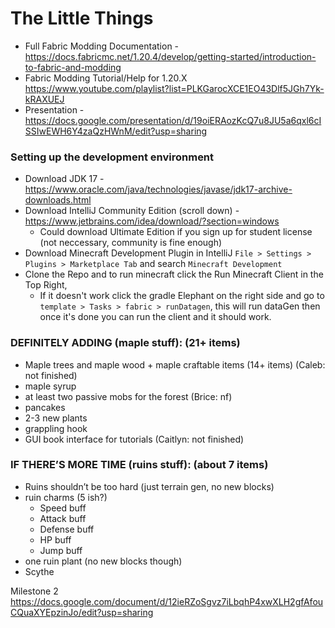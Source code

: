 # The Little Things
+ Full Fabric Modding Documentation - https://docs.fabricmc.net/1.20.4/develop/getting-started/introduction-to-fabric-and-modding
+ Fabric Modding Tutorial/Help for 1.20.X https://www.youtube.com/playlist?list=PLKGarocXCE1EO43Dlf5JGh7Yk-kRAXUEJ
+ Presentation - https://docs.google.com/presentation/d/19oiERAozKcQ7u8JU5a6qxl6cISSIwEWH6Y4zaQzHWnM/edit?usp=sharing

### Setting up the development environment
+ Download JDK 17 - https://www.oracle.com/java/technologies/javase/jdk17-archive-downloads.html
+ Download IntelliJ Community Edition (scroll down) - https://www.jetbrains.com/idea/download/?section=windows
  + Could download Ultimate Edition if you sign up for student license (not neccessary, community is fine enough)
+ Download Minecraft Development Plugin in IntelliJ `File > Settings > Plugins > Marketplace Tab` and search `Minecraft Development`
+ Clone the Repo and to run minecraft click the Run Minecraft Client in the Top Right,
  + If it doesn't work click the gradle Elephant on the right side and go to `template > Tasks > fabric > runDatagen`, this will run dataGen then once it's done you can run the client and it should work.
    

### DEFINITELY ADDING (maple stuff): (21+ items)
- Maple trees and maple wood + maple craftable items (14+ items) (Caleb: not finished)
- maple syrup 
- at least two passive mobs for the forest (Brice: nf)
- pancakes
- 2-3 new plants 
- grappling hook 
- GUI book interface for tutorials (Caitlyn: not finished) 


### IF THERE’S MORE TIME (ruins stuff): (about 7 items) 
- Ruins shouldn’t be too hard (just terrain gen, no new blocks) 
- ruin charms (5 ish?)
   - Speed buff 
   - Attack buff 
   - Defense buff
   - HP buff
   - Jump buff
- one ruin plant (no new blocks though) 
- Scythe

Milestone 2
https://docs.google.com/document/d/12ieRZoSgvz7iLbqhP4xwXLH2gfAfouCQuaXYEpzinJo/edit?usp=sharing
